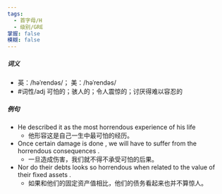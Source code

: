 ```yaml
---
tags:
  - 首字母/H
  - 级别/GRE
掌握: false
模糊: false
---
```

##### 词义
- 英：/həˈrendəs/； 美：/həˈrendəs/
- #词性/adj  可怕的；骇人的；令人震惊的；讨厌得难以容忍的
##### 例句
- He described it as the most horrendous experience of his life
	- 他形容这是自己一生中最可怕的经历。
- Once certain damage is done , we will have to suffer from the horrendous consequences .
	- 一旦造成伤害，我们就不得不承受可怕的后果。
- Nor do their debts looks so horrendous when related to the value of their fixed assets .
	- 如果和他们的固定资产值相比，他们的债务看起来也并不算惊人。
